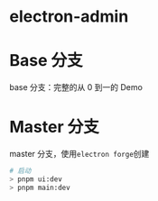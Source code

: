 # electron-admin

# Base 分支

base 分支：完整的从 0 到一的 Demo

# Master 分支

master 分支，使用`electron forge`创建

```bash
# 启动
> pnpm ui:dev
> pnpm main:dev
```
